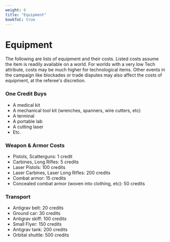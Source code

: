 ```yaml
---
weight: 6
title: "Equipment"
bookToC: true
---
```


# Equipment
The following are lists of equipment and their costs. Listed costs assume the item is readily available on a world. For worlds with a very low Tech attribute, costs may be much higher for technological items. Other events in the campaign like blockades or trade disputes may also affect the costs of equipment, at the referee's discretion.

### One Credit Buys
* A medical kit
* A mechanical tool kit (wrenches, spanners, wire cutters, etc)
* A terminal
* A portable lab
* A cutting laser
* Etc.

### Weapon & Armor Costs
* Pistols, Scatterguns: 1 credit
* Carbines, Long Rifles: 5 credits
* Laser Pistols: 100 credits
* Laser Carbines, Laser Long Rifles: 200 credits
* Combat armor: 15 credits
* Concealed combat armor (woven into clothing, etc): 50 credits

### Transport
* Antigrav belt: 20 credits
* Ground car: 30 credits
* Antigrav skiff: 100 credits
* Small Flyer: 150 credits
* Antigrav tank: 200 credits
* Orbital shuttle: 500 credits